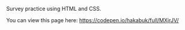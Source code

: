 Survey practice using HTML and CSS.

You can view this page here: https://codepen.io/hakabuk/full/MXjrJV/
